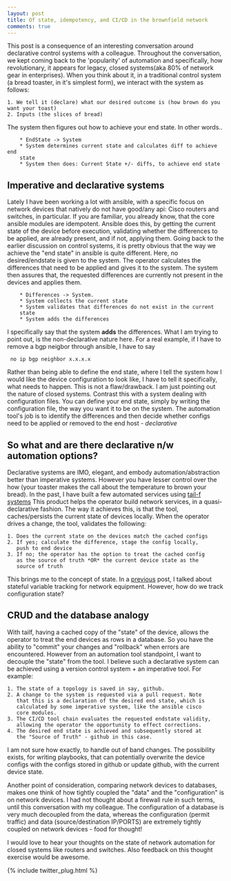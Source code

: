 ```yaml
---
layout: post
title: Of state, idempotency, and CI/CD in the brownfield network
comments: true
---
```

This post is a consequence of an interesting conversation around
declarative control systems with a colleague. Throughout the
conversation, we kept coming back to the 'popularity' of automation
and specifically, how revolutionary, it appears for legacy, closed
systems(aka 80% of network gear in enterprises). When you think about it,
in a traditional control system (a bread toaster, in it's simplest
form), we interact with the system as follows:

    1. We tell it (declare) what our desired outcome is (how brown do you
    want your toast)
    2. Inputs (the slices of bread)

The system then figures out how to achieve your end state. In other
words..

<!--more-->

```
    * EndState -> System
    * System determines current state and calculates diff to achieve end
    state
    * System then does: Current State +/- diffs, to achieve end state
```

## Imperative and declarative systems
Lately I have been working a lot with ansible, with a specific focus
on network devices that natively do not have good/any api: Cisco
routers and switches, in particular. If you are familiar, you already
know, that the core ansible modules are idempotent. Ansible does this,
by getting the current state of the device before execution,
validating whether the differences to be applied, are already present,
and if not, applying them.  Going back to the earlier discussion on
control systems, it is pretty obvious that the way we achieve the "end
state" in ansible is quite different. Here, no desired/endstate is given
to the system. The operator calculates the differences that need to be
applied and gives it to the system. The system then assures that, the
requested differences are currently not present in the devices and
applies them.

```
    * Differences -> System.
    * System collects the current state
    * System validates that differences do not exist in the current
    state
    * System adds the differences
```

I specifically say that the system **adds** the differences. What I am
trying to point out, is the non-declarative nature here. For a real
example, if I have to remove a bgp neigbor through ansible, I have to
say

``` no ip bgp neighbor x.x.x.x```

Rather than being able to define the end state, where I tell the
system how I would like the device configuration to look like, I have
to tell it specifically, what needs to happen. This is not a
flaw/drawback. I am just pointing out the nature of closed systems.
Contrast this with a system dealing with configuration files. You can
define your end state, simply by writing the configuration file, the
way you want it to be on the system. The automation tool's job is to
identify the differences and then decide whether configs need to be
applied or removed to the end host - *declarative*

## So what and are there declarative n/w automation options?
Declarative systems are IMO, elegant, and embody
automation/abstraction better than imperative systems. However you
have lesser control over the how (your toaster makes the call about
the temperature to brown your bread).
In the past, I have built a few automated services
using
[tail-f systems](http://www.cisco.com/c/en/us/solutions/service-provider/solutions-cloud-providers/network-services-orchestrator-solutions.html)
This product helps the operator build network services, in a
quasi-declarative fashion. The way it achieves this, is that the tool,
caches/persists the current state of devices locally. When the
operator drives a change, the tool, validates the following:

    1. Does the current state on the devices match the cached configs
    2. If yes; calculate the difference, stage the config locally,
       push to end device
    3. If no; the operator has the option to treat the cached config
       as the source of truth *OR* the current device state as the
       source of truth

This brings me to the concept of state. In a
[previous](https://termlen0.github.io/2016/12/28/observations/)
post, I talked about stateful variable tracking for network
equipment. However, how do we track configuration state?

## CRUD and the database analogy
With tailf, having a cached copy of the "state" of the device, allows
the operator to treat the end devices as rows in a database. So you
have the ability to "commit" your changes and "rollback" when errors
are encountered. However from an automation tool standpoint, I want to
decouple the "state" from the tool.
I believe such a declarative system can be
achieved using a version control system + an imperative tool. For
example:

    1. The state of a topology is saved in say, github.
    2. A change to the system is requested via a pull request. Note
       that this is a declaration of the desired end state, which is
       calculated by some imperative system, like the ansible cisco
       core modules.
    3. The CI/CD tool chain evaluates the requested endstate validity,
       allowing the operator the opportunity to effect corrections.
    4. The desired end state is achieved and subsequently stored at
       the "Source of Truth" - github in this case.

I am not sure how exactly, to handle out of band changes. The
possibility exists, for writing playbooks, that can potentially
overwrite the device configs with the configs stored in github or
update github, with the current device state.

Another point of consideration, comparing network devices to
databases, makes one think of how tightly coupled the "data" and the
"configuration" is on network devices. I had not thought about a
firewall rule in such terms, until this conversation with my
colleague. The configuration of a database is very much decoupled from
the data, whereas the configuration (permit traffic) and data
(source/destination IP/PORTS) are extremely tightly coupled on network
devices - food for thought!

I would love to hear your thoughts on the state of network automation
for closed systems like routers and switches. Also feedback on this
thought exercise would be awesome.

{% include twitter_plug.html %}
